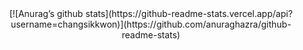 <div align=center>
[![Anurag’s github stats](https://github-readme-stats.vercel.app/api?username=changsikkwon)](https://github.com/anuraghazra/github-readme-stats)

</div>
